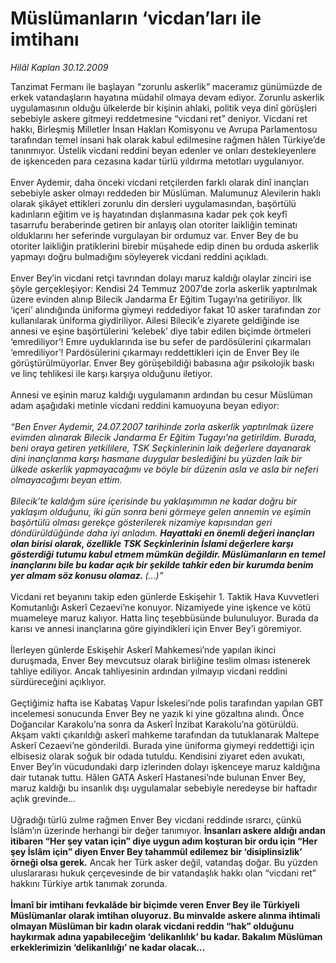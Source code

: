 # Müslümanların ‘vicdan’ları ile imtihanı

*Hilâl Kaplan 30.12.2009*

<div class="yazi">Tanzimat Fermanı ile başlayan “zorunlu askerlik” maceramız günümüzde de erkek vatandaşların hayatına müdahil olmaya devam ediyor. Zorunlu askerlik uygulamasının olduğu ülkelerde bir kişinin ahlaki, politik veya dinî görüşleri sebebiyle askere gitmeyi reddetmesine “vicdani ret” deniyor. Vicdani ret hakkı, Birleşmiş Milletler İnsan Hakları Komisyonu ve Avrupa Parlamentosu tarafından temel insani hak olarak kabul edilmesine rağmen hâlen Türkiye’de tanınmıyor. Üstelik vicdani reddini beyan edenler ve onları destekleyenlere de işkenceden para cezasına kadar türlü yıldırma metotları uygulanıyor. <br/><br/>Enver Aydemir, daha önceki vicdani retçilerden farklı olarak dinî inançları sebebiyle asker olmayı reddeden bir Müslüman. Malumunuz Alevilerin haklı olarak şikâyet ettikleri zorunlu din dersleri uygulamasından, başörtülü kadınların eğitim ve iş hayatından dışlanmasına kadar pek çok keyfî tasarrufu beraberinde getiren bir anlayış olan otoriter laikliğin teminatı olduklarını her seferinde vurgulayan bir ordumuz var. Enver Bey de bu otoriter laikliğin pratiklerini birebir müşahede edip dinen bu orduda askerlik yapmayı doğru bulmadığını söyleyerek vicdani reddini açıkladı. <br/><br/>Enver Bey’in vicdani retçi tavrından dolayı maruz kaldığı olaylar zinciri ise şöyle gerçekleşiyor: Kendisi 24 Temmuz 2007’de zorla askerlik yaptırılmak üzere evinden alınıp Bilecik Jandarma Er Eğitim Tugayı’na getiriliyor. İlk ‘içeri’ alındığında üniforma giymeyi reddediyor fakat 10 asker tarafından zor kullanılarak üniforma giydiriliyor. Ailesi Bilecik’e ziyarete geldiğinde ise annesi ve eşine başörtülerini ‘kelebek’ diye tabir edilen biçimde örtmeleri ‘emrediliyor’! Emre uyduklarında ise bu sefer de pardösülerini çıkarmaları ‘emrediliyor’! Pardösülerini çıkarmayı reddettikleri için de Enver Bey ile görüştürülmüyorlar. Enver Bey görüşebildiği babasına ağır psikolojik baskı ve linç tehlikesi ile karşı karşıya olduğunu iletiyor. <br/><br/>Annesi ve eşinin maruz kaldığı uygulamanın ardından bu cesur Müslüman adam aşağıdaki metinle vicdani reddini kamuoyuna beyan ediyor:<i> <br/><br/>“Ben Enver Aydemir, 24.07.2007 tarihinde zorla askerlik yaptırılmak üzere evimden alınarak Bilecik Jandarma Er Eğitim Tugayı’na getirildim. Burada, beni oraya getiren yetkililere, TSK Seçkinlerinin laik değerlere dayanarak dini inançlarıma karşı hasmane duygular beslediğini bu yüzden laik bir ülkede askerlik yapmayacağımı ve böyle bir düzenin asla ve asla bir neferi olmayacağımı beyan ettim. <br/><br/>Bilecik’te kaldığım süre içerisinde bu yaklaşımımın ne kadar doğru bir yaklaşım olduğunu, iki gün sonra beni görmeye gelen annemin ve eşimin başörtülü olması gerekçe gösterilerek nizamiye kapısından geri döndürüldüğünde daha iyi anladım. <b>Hayattaki en önemli değeri inançları olan birisi olarak, özellikle TSK Seçkinlerinin İslami değerlere karşı gösterdiği tutumu kabul etmem mümkün değildir. Müslümanların en temel inançlarını bile bu kadar açık bir şekilde tahkir eden bir kurumda benim yer almam söz konusu olamaz. </b>(…)”</i> <br/><br/>Vicdani ret beyanını takip eden günlerde Eskişehir 1. Taktik Hava Kuvvetleri Komutanlığı Askerî Cezaevi’ne konuyor. Nizamiyede yine işkence ve kötü muameleye maruz kalıyor. Hatta linç teşebbüsünde bulunuluyor. Burada da karısı ve annesi inançlarına göre giyindikleri için Enver Bey’i göremiyor. <br/><br/>İlerleyen günlerde Eskişehir Askerî Mahkemesi’nde yapılan ikinci duruşmada, Enver Bey mevcutsuz olarak birliğine teslim olması istenerek tahliye ediliyor. Ancak tahliyesinin ardından yılmayıp vicdani reddini sürdüreceğini açıklıyor. <br/><br/>Geçtiğimiz hafta ise Kabataş Vapur İskelesi’nde polis tarafından yapılan GBT incelemesi sonucunda Enver Bey ne yazık ki yine gözaltına alındı. Önce Doğancılar Karakolu’na sonra da Askerî İnzibat Karakolu’na götürüldü. Akşam vakti çıkarıldığı askerî mahkeme tarafından da tutuklanarak Maltepe Askerî Cezaevi’ne gönderildi. Burada yine üniforma giymeyi reddettiği için elbisesiz olarak soğuk bir odada tutuldu. Kendisini ziyaret eden avukatı, Enver Bey’in vücudundaki darp izlerinden dolayı işkenceye maruz kaldığına dair tutanak tuttu. Hâlen GATA Askerî Hastanesi’nde bulunan Enver Bey, maruz kaldığı bu insanlık dışı uygulamalar sebebiyle neredeyse bir haftadır açlık grevinde... <br/><br/>Uğradığı türlü zulme rağmen Enver Bey vicdani reddinde ısrarcı, çünkü İslâm’ın üzerinde herhangi bir değer tanımıyor. <b>İnsanları askere aldığı andan itibaren “Her şey vatan için” diye uygun adım koşturan bir ordu için “Her şey İslâm için” diyen Enver Bey tahammül edilemez bir ‘disiplinsizlik’ örneği olsa gerek.</b> Ancak her Türk asker değil, vatandaş doğar. Bu yüzden uluslararası hukuk çerçevesinde de bir vatandaşlık hakkı olan “vicdani ret” hakkını Türkiye artık tanımak zorunda.<b> <br/><br/>İmanî bir imtihanı fevkalâde bir biçimde veren Enver Bey ile Türkiyeli Müslümanlar olarak imtihan oluyoruz. Bu minvalde askere alınma ihtimali olmayan Müslüman bir kadın olarak vicdani reddin “hak” olduğunu haykırmak adına yapabileceğim ‘delikanlılık’ bu kadar. Bakalım Müslüman erkeklerimizin ‘delikanlılığı’ ne kadar olacak...</b>
</div>
